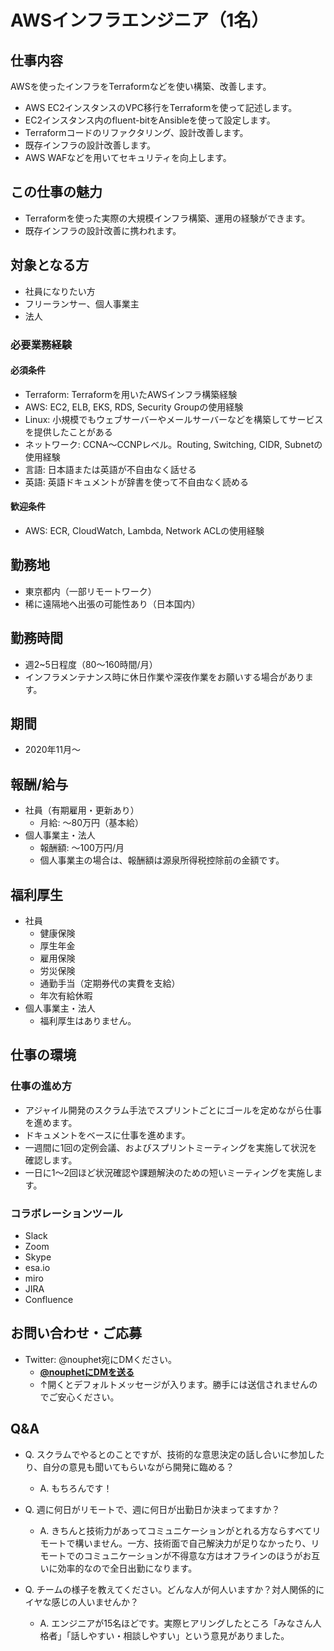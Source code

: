 # AWSインフラエンジニア（1名）

## 仕事内容

AWSを使ったインフラをTerraformなどを使い構築、改善します。

* AWS EC2インスタンスのVPC移行をTerraformを使って記述します。
* EC2インスタンス内のfluent-bitをAnsibleを使って設定します。
* Terraformコードのリファクタリング、設計改善します。
* 既存インフラの設計改善します。
* AWS WAFなどを用いてセキュリティを向上します。

## この仕事の魅力

* Terraformを使った実際の大規模インフラ構築、運用の経験ができます。
* 既存インフラの設計改善に携われます。

## 対象となる方

* 社員になりたい方
* フリーランサー、個人事業主
* 法人

### 必要業務経験

#### 必須条件

* Terraform: Terraformを用いたAWSインフラ構築経験
* AWS: EC2, ELB, EKS, RDS, Security Groupの使用経験
* Linux: 小規模でもウェブサーバーやメールサーバーなどを構築してサービスを提供したことがある
* ネットワーク: CCNA〜CCNPレベル。Routing, Switching, CIDR, Subnetの使用経験
* 言語: 日本語または英語が不自由なく話せる
* 英語: 英語ドキュメントが辞書を使って不自由なく読める

#### 歓迎条件

* AWS: ECR, CloudWatch, Lambda, Network ACLの使用経験

## 勤務地

* 東京都内（一部リモートワーク）
* 稀に遠隔地へ出張の可能性あり（日本国内）

## 勤務時間

* 週2~5日程度（80〜160時間/月）
* インフラメンテナンス時に休日作業や深夜作業をお願いする場合があります。

## 期間

* 2020年11月〜

## 報酬/給与

* 社員（有期雇用・更新あり）
    * 月給: 〜80万円（基本給）
* 個人事業主・法人
    * 報酬額: 〜100万円/月
    * 個人事業主の場合は、報酬額は源泉所得税控除前の金額です。

## 福利厚生

* 社員
    * 健康保険
    * 厚生年金
    * 雇用保険
    * 労災保険
    * 通勤手当（定期券代の実費を支給）
    * 年次有給休暇
* 個人事業主・法人
    * 福利厚生はありません。

## 仕事の環境

### 仕事の進め方

* アジャイル開発のスクラム手法でスプリントごとにゴールを定めながら仕事を進めます。
* ドキュメントをベースに仕事を進めます。
* 一週間に1回の定例会議、およびスプリントミーティングを実施して状況を確認します。
* 一日に1〜2回ほど状況確認や課題解決のための短いミーティングを実施します。

### コラボレーションツール

* Slack
* Zoom
* Skype
* esa.io
* miro
* JIRA
* Confluence

## お問い合わせ・ご応募

* Twitter: @nouphet宛にDMください。
    * [**@nouphetにDMを送る**][TW]
    * ↑開くとデフォルトメッセージが入ります。勝手には送信されませんのでご安心ください。

[TW]: https://twitter.com/messages/compose?recipient_id=125696089&text=%E3%81%93%E3%81%AE%E5%8B%9F%E9%9B%86%E3%81%AB%E8%88%88%E5%91%B3%E3%81%8C%E3%81%82%E3%82%8A%E3%81%BE%E3%81%99%E3%80%82%E8%A9%B3%E7%B4%B0%E3%82%92%E3%81%8A%E8%81%9E%E3%81%8D%E3%81%97%E3%81%9F%E3%81%84%E3%81%A7%E3%81%99%E3%80%82%0Ahttps%3A%2F%2Fgithub.com%2Fcraftsman-software%2Fjobboard%2Fblob%2Fmain%2Fposts%2Faws.md

## Q&A

* Q. スクラムでやるとのことですが、技術的な意思決定の話し合いに参加したり、自分の意見も聞いてもらいながら開発に臨める？
    * A. もちろんです！

* Q. 週に何日がリモートで、週に何日が出勤日か決まってますか？
    * A. きちんと技術力があってコミュニケーションがとれる方ならすべてリモートで構いません。一方、技術面で自己解決力が足りなかったり、リモートでのコミュニケーションが不得意な方はオフラインのほうがお互いに効率的なので全日出勤になります。

* Q. チームの様子を教えてください。どんな人が何人いますか？対人関係的にイヤな感じの人いませんか？
    * A. エンジニアが15名ほどです。実際ヒアリングしたところ「みなさん人格者」「話しやすい・相談しやすい」という意見がありました。
